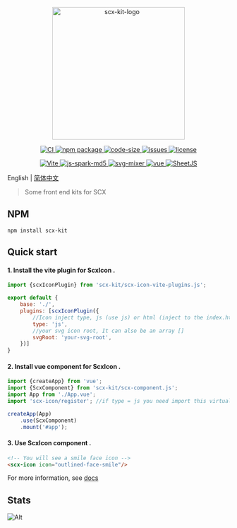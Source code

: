 <p align="center">
    <img src="https://scx.cool/img/scx-kit-logo.svg" width="300px"  alt="scx-kit-logo"/>
</p>
<p align="center">
    <a target="_blank" href="https://github.com/scx567888/scx-kit/actions/workflows/ci.yml">
        <img src="https://github.com/scx567888/scx-kit/actions/workflows/ci.yml/badge.svg" alt="CI"/>
    </a>
    <a target="_blank" href="https://www.npmjs.com/package/scx-kit">
        <img src="https://img.shields.io/npm/v/scx-kit.svg?color=ff69b4" alt="npm package"/>
    </a>
    <a target="_blank" href="https://github.com/scx567888/scx-kit">
        <img src="https://img.shields.io/github/languages/code-size/scx567888/scx-kit?color=orange" alt="code-size"/>
    </a>
    <a target="_blank" href="https://github.com/scx567888/scx-kit/issues">
        <img src="https://img.shields.io/github/issues/scx567888/scx-kit" alt="issues"/>
    </a> 
    <a target="_blank" href="https://github.com/scx567888/scx-kit/blob/master/LICENSE">
        <img src="https://img.shields.io/github/license/scx567888/scx-kit" alt="license"/>
    </a>
</p>
<p align="center">
   <a target="_blank" href="https://github.com/vitejs/vite">
        <img src="https://img.shields.io/github/package-json/dependency-version/scx567888/scx-kit/dev/vite?color=f44336" alt="Vite"/>
    </a>
    <a target="_blank" href="https://github.com/satazor/js-spark-md5">
        <img src="https://img.shields.io/github/package-json/dependency-version/scx567888/scx-kit/spark-md5?color=ff8000" alt="js-spark-md5"/>
    </a>
    <a target="_blank" href="https://github.com/JetBrains/svg-mixer">
        <img src="https://img.shields.io/github/package-json/dependency-version/scx567888/scx-kit/svg-mixer?color=44be16" alt="svg-mixer"/>
    </a>
    <a target="_blank" href="https://github.com/vuejs/core">
        <img src="https://img.shields.io/github/package-json/dependency-version/scx567888/scx-kit/vue?color=29aaf5" alt="vue"/>
    </a> 
    <a target="_blank" href="https://github.com/SheetJS/sheetjs">
        <img src="https://img.shields.io/github/package-json/dependency-version/scx567888/scx-kit/xlsx?color=9c27b0" alt="SheetJS"/>
    </a>
</p>

English | [简体中文](./README.zh-CN.md)

> Some front end kits for SCX

## NPM

```
npm install scx-kit
```

## Quick start

#### 1. Install the vite plugin for ScxIcon .

```javascript
import {scxIconPlugin} from 'scx-kit/scx-icon-vite-plugins.js';

export default {
    base: './',
    plugins: [scxIconPlugin({
        //Icon inject type, js (use js) or html (inject to the index.html)
        type: 'js',
        //your svg icon root, It can also be an array []
        svgRoot: 'your-svg-root',
    })]
}
```

#### 2. Install vue component for ScxIcon .

```javascript
import {createApp} from 'vue';
import {ScxComponent} from 'scx-kit/scx-component.js';
import App from './App.vue';
import 'scx-icon/register'; //if type = js you need import this virtual module

createApp(App)
    .use(ScxComponent)
    .mount('#app');
```

#### 3. Use ScxIcon component .

```html
<!-- You will see a smile face icon -->
<scx-icon icon="outlined-face-smile"/>
```

For more information, see [docs](https://scx.cool/docs/scx/index.html)

## Stats

![Alt](https://repobeats.axiom.co/api/embed/b93bc73fe16c448b42c101016406e859bd522872.svg "Repobeats analytics image")